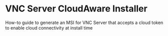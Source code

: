 # VNC Server CloudAware Installer
 How-to guide to generate an MSI for VNC Server that accepts a cloud token to enable cloud connectivity at install time

